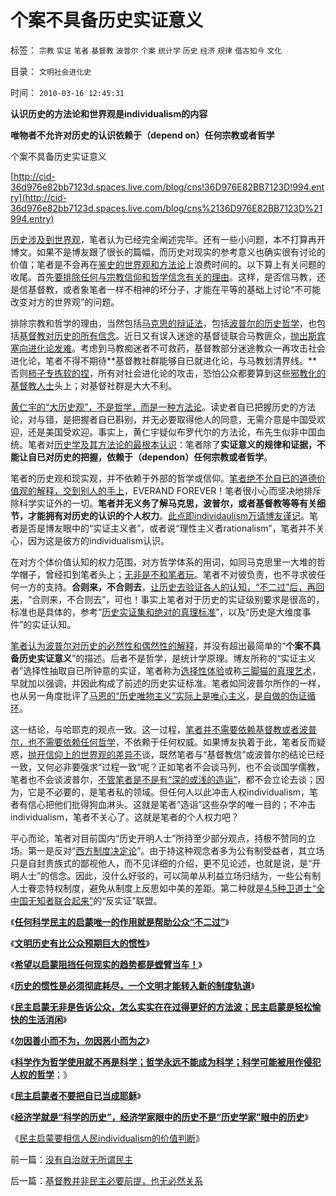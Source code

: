 # 个案不具备历史实证意义

标签： `宗教` `实证` `笔者` `基督教` `波普尔` `个案` `统计学` `历史` `经济` `规律` `借古知今` `文化` 

目录： `文明社会进化史`

时间： `2010-03-16 12:45:31`

**认识历史的方法论和世界观是individualism的内容**

**唯物者不允许对历史的认识依赖于（depend on）任何宗教或者哲学**

个案不具备历史实证意义

[http://cid-36d976e82bb7123d.spaces.live.com/blog/cns!36D976E82BB7123D!994.entry](http://cid-36d976e82bb7123d.spaces.live.com/blog/cns%2136D976E82BB7123D%21994.entry)

[历史涉及到世界观](http://darthvad.blog.sohu.com/112211203.html)，笔者认为已经完全阐述完毕。还有一些小问题，本不打算再开博文。如果不是博友跟了很长的篇幅，而历史对现实的参考意义也确实很有讨论的价值；笔者是不会再在[鉴史的世界观和方法论](../../../2010/2/4/阅读历史和现实认识的方法论.md)上浪费时间的。以下算上有关问题的收尾。首先[要排除任何与宗教信仰和哲学信念有关的理由](../../../2010/2/11/世界观方法论和意识行为的参考定义.md)。这样，是否信马教，还是信基督教，或者象笔者一样不相神的坏分子，才能在平等的基础上讨论“不可能改变对方的世界观”的问题。

排除宗教和哲学的理由，当然包括[马克思的辩证法](../../../2010/2/2/辩证法不能辩证出历史.md)，包括[波普尔的历史哲学](../../../2009/6/18/科学不是理论！科学三要素包含波普尔证伪原则.md)，也包括[基督教对历史的所有信念](../../../2010/2/12/个人主义对哲学的实证基础的变化.md)。近日又有误入迷途的基督徒联合马教匪众，[抛出斯宾塞向进化论发难](../../../2009/2/18/进化论的科学性；回应马恩基督教的质难.md)。考虑到马教痴迷者不可救药，基督教部分迷途教众一再攻击社会进化论，笔者不得不期待**基督教社群能够自已就进化论，与马教划清界线。**否则[柿子专拣软的捏](../../../2009/8/25/柿子宜拣软的捏.md)，所有对社会进化论的攻击，恐怕公众都要算到这些[邪教化的基督教人士](../../../2009/11/9/生物学，进化论，基督教和马克思主义.md)头上；对基督社群是大大不利。

[黄仁宇的“大历史观”，不是哲学，而是一种方法论](../../../2008/12/9/以客观平和的心态看历史，takeiteasy.md)。读史者自已把握历史的方法论，对与错，是把握者自已斟别，并无必要取得他人的同意，无需介意是中国受欢迎，还是美国受欢迎。事实上，黄仁宇疑似布罗代尔的方法论，布先生似非中国血统。笔者对[历史学及其方法论的最根本认识](../../../2008/11/2/现代历史学观，和现代历史学家.md)：笔者除了**实证意义的规律和证据，不能让自已对历史的把握，依赖于（dependon）任何宗教或者哲学**。

笔者的历史观和现实观，并不依赖于外部的哲学或信仰。[笔者绝不允自已的道德价值观的解释，交到别人的手上](../../../2009/3/11/信仰，个人世界观的基础断言；不是绝对的道德标准.md)，EVERAND FOREVER！笔者很小心而坚决地排斥除科学实证外的一切。**笔者并无义务了解马克思，波普尔，或者基督教等等有关细节，才能拥有对历史的认识的个人权力**。[此点即individaulism万请博友谨记](../../../2010/3/9/没有利益就没有科学.md)。笔者是否是博友眼中的“实证主义者”，或者说“理性主义者rationalism”，笔者并不关心，因为这是彼方的individualism认识。

在对方个体价值认知的权力范围，对方哲学体系的用词，如同马克思里一大堆的哲学帽子，曾经扣到笔者头上；[无非是不和笔者玩](../../../2009/6/10/骂行为，“不跟你玩”的成人版.md)。笔者不对彼负责，也不寻求彼任何一方的支持。**合则来，不合则去**，[让历史去验证各人的认知，“不二过”后，再回来](../../../2010/3/11/民主启蒙只是帮助公众“不二过”.md)，“合则来，不合则去”，可也！事实上笔者对于历史的实证级别要求是很高的，标准也是具体的，参考“[历史实证集和绝对的真理标准](../../../2009/7/4/绝对的真理存在吗？历史实证集如何认定.md)”，以及“历史是大维度事件”的实证认知。

[笔者认为波普尔对历史的必然性和偶然性的解释](../../../2010/2/11/哲学是科学的负担；方法论不是理论，也不是哲学.md)，并没有超出最简单的“**个案不具备历史实证意义**”的描述。后者不是哲学，是统计学原理。博友所称的“实证主义者”选择性抽取自已所钟意的实证，笔者称为[选择性体验](../../../2009/4/4/期望，预期和选择性体验；有调查也没有发言权.md)或称[三脚猫的真理艺术](../../../2009/7/10/三脚猫真理艺术.md)，早就加以强调，并因此构成了前述的历史实证标准。笔者如同波普尔所作的一样，也从另一角度批评了[马恩的“历史唯物主义”实际上是唯心主义](../../../2010/2/4/历史唯物主义的错误和唯心本质.md)，[是自做的伪证循环](../../../2009/12/30/自造伪证循环的马恩“历史唯物主义”.md)。

这一结论，与哈耶克的观点一致。这一过程，[笔者并不需要依赖基督教或者波普尔，也不需要依赖任何哲学](../../../2010/2/3/迷恋哲学不是邪恶的，就是没用的.md)，不依赖于任何权威。如果博友执着于此，笔者反而疑惑，[抛开信仰上的世界观的差异不](../../../2009/6/17/人权是任何信仰须共同表述的价值观.md)谈，既然笔者与“基督教信”或波普尔的结论已经一致，又何必非要强求“过程一致”呢？正如笔者不会谈马列，也不会谈国学儒教，笔者也不会谈波普尔，[不管笔者是不是有“深的或浅的造诣”](../../../2009/6/26/精通马列和国学儒教才能扔掉这个主子吗？.md)，都不会立论去谈；因为，它是不必要的，是笔者私的领域。但任何人以此冲击人权individualism，笔者有信心把他们批得狗血淋头。这就是笔者“造诣”这些杂学的唯一目的；不冲击individualism，笔者不关心了。这就是笔者的个人权力吧？

平心而论，笔者对目前国内“历史开明人士”所持至少部分观点，持极不赞同的立场。第一是反对“[西方制度决定论](../../../2009/3/23/宋明清皇权官僚等级制度对民营工商技术积极因素抵制.md)”。由于持这种观念者多为公有制受益者，其立场只是自封贵族式的鄙视他人，而不见详细的介绍，更不见论述，也就是说，是“开明人士”的信念。因此，没什么好驳的，可以简单从利益立场归结为，一些公有制人士眷恋特权制度，避免从制度上反思如中美的差距。第二种就是[4.5种卫道士“全中国无知者联合起来”](../../../2009/11/11/中国社会4.5种正统卫道士.md)的“反实证”联盟。

《[**任何科学民主的启蒙唯一的作用就是帮助公众“不二过”**](../../../2010/3/11/民主启蒙只是帮助公众“不二过”.md)》

《[**文明历史有比公众预期巨大的惯性**](../../../2010/3/11/文明历史有比公众预期巨大的惯性.md)》

《[**希望以启蒙阻挡任何现实的趋势都是螳臂当车！**](../../../2010/3/11/希望以启蒙阻挡任何现实的趋势都是螳臂当车！.md)》

《[**历史的惯性是必须彻底耗尽，一个文明才能转入新的制度轨道**](../../../2010/3/13/历史惯性耗尽文明才能“升级”.md)》

《[**民主启蒙无非是告诉公众，怎么实实在在过得更好的方法波；民主启蒙是轻松愉快的生活消闲**](../../../2010/3/13/民主启蒙是轻松愉快的生活消闲.md)》

《[**勿因善小而不为，勿因恶小而为之**](../../../2009/7/9/勿因善小而不为，勿因恶小而为之.md)》

《[**科学作为哲学使用就不再是科学；哲学永远不能成为科学；科学可能被用作侵犯人权的哲学**](../../../2010/3/13/科学作为哲学使用就不再是科学.md)；》

《[**民主启蒙者不要把自已当成耶稣**](../../../2010/3/14/民主启蒙者不要把自已当成耶稣.md)》

《[**经济学就是“科学的历史”，经济学家眼中的历史不是“历史学家”眼中的历史**](../../../2010/3/14/经济学就是“科学的历史”.md)》

《[民主启蒙要相信人民individualism的价值判断](../../../2010/3/14/民主启蒙要相信人民individualism的价值判断.md)》



前一篇：[没有自治就无所谓民主](../../../2010/3/15/没有自治就无所谓民主.md)

后一篇：[基督教并非民主必要前提，也无必然关系](../../../2010/3/16/基督教并非民主必要前提，也无必然关系.md)